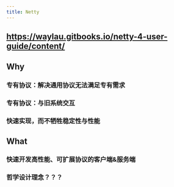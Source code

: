 ```yaml
---
title: Netty
---
```


## https://waylau.gitbooks.io/netty-4-user-guide/content/
##
## Why
### 专有协议：解决通用协议无法满足专有需求
### 专有协议：与旧系统交互
### 快速实现，而不牺牲稳定性与性能
## What
### 快速开发高性能、可扩展协议的客户端&服务端
### 哲学设计理念？？？
##
